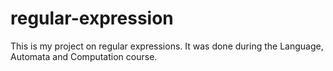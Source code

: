# regular-expression
This is my project on regular expressions. It was done during the Language, Automata and Computation course.
